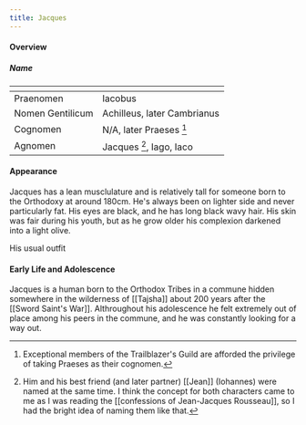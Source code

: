```yaml
---
title: Jacques
---
```

#### Overview

##### Name

| <!-- -->         | <!-- -->                    |
| ---------------- | --------------------------- |
| Praenomen        | Iacobus                     |
| Nomen Gentilicum | Achilleus, later Cambrianus |
| Cognomen         | N/A, later Praeses [^1]     |
| Agnomen          | Jacques [^2], Iago, Iaco    |
#### Appearance

Jacques has a lean musclulature and is relatively tall for someone born to the Orthodoxy at around 180cm. He's always been on lighter side and never particularly fat. His eyes are black, and he has long black wavy hair. His skin was fair during his youth, but as he grow older his complexion darkened into a light olive.

His usual outfit 



#### Early Life and Adolescence

Jacques is a human born to the Orthodox Tribes in a commune hidden somewhere in the wilderness of [[Tajsha]] about 200 years after the [[Sword Saint's War]]. 
Althroughout his adolescence he felt extremely out of place among his peers in the commune, and he was constantly looking for a way out. 




[^1]: Exceptional members of the Trailblazer's Guild are afforded the privilege of taking Praeses as their cognomen.

[^2]: Him and his best friend (and later partner) [[Jean]] (Iohannes) were named at the same time. I think the concept for both characters came to me as I was reading the [[confessions of Jean-Jacques Rousseau]], so I had the bright idea of naming them like that.
